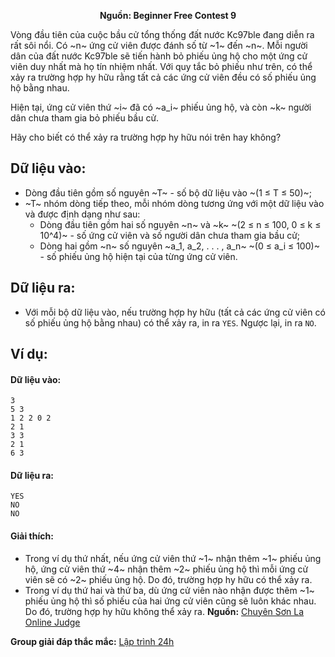 **<center>Nguồn: Beginner Free Contest 9</center>**

Vòng đầu tiên của cuộc bầu cử tổng thống đất nước Kc97ble đang diễn ra rất sôi nổi. Có ~n~ ứng cử viên được đánh số từ ~1~ đến ~n~. Mỗi người dân của đất nước Kc97ble sẽ tiến hành bỏ phiếu ủng hộ cho một ứng cử viên duy nhất mà họ tín nhiệm nhất. Với quy tắc bỏ phiếu như trên, có thể xảy ra trường hợp hy hữu rằng tất cả các ứng cử viên đều có số phiếu ủng hộ bằng nhau.

Hiện tại, ứng cử viên thứ ~i~ đã có ~a_i~ phiếu ủng hộ, và còn ~k~ người dân chưa tham gia bỏ phiếu bầu cử.

Hãy cho biết có thể xảy ra trường hợp hy hữu nói trên hay không?

## Dữ liệu vào:
- Dòng đầu tiên gồm số nguyên ~T~ - số bộ dữ liệu vào ~(1 ≤ T ≤ 50)~;
- ~T~ nhóm dòng tiếp theo, mỗi nhóm dòng tương ứng với một dữ liệu vào và được định dạng như sau:
    - Dòng đầu tiên gồm hai số nguyên ~n~ và ~k~ ~(2 ≤ n ≤ 100, 0 ≤ k ≤ 10^4)~ - số ứng cử viên và số người dân chưa tham gia bầu cử;
    - Dòng hai gồm ~n~ số nguyên ~a_1, a_2, . . . , a_n~ ~(0 ≤ a_i ≤ 100)~ - số phiếu ủng hộ hiện tại của từng ứng cử viên.

## Dữ liệu ra:
- Với mỗi bộ dữ liệu vào, nếu trường hợp hy hữu (tất cả các ứng cử viên có số phiếu ủng hộ bằng nhau) có thể xảy ra, in ra `YES`. Ngược lại, in ra `NO`.

## Ví dụ:
#### Dữ liệu vào:
```
3
5 3
1 2 2 0 2
2 1
3 3
2 1
6 3
```

#### Dữ liệu ra:
```
YES
NO
NO
```

#### Giải thích:
- Trong ví dụ thứ nhất, nếu ứng cử viên thứ ~1~ nhận thêm ~1~ phiếu ủng hộ, ứng cử viên thứ ~4~ nhận thêm ~2~ phiếu ủng hộ thì mỗi ứng cử viên sẽ có ~2~ phiếu ủng hộ. Do đó, trường hợp hy hữu có thể xảy ra.
- Trong ví dụ thứ hai và thứ ba, dù ứng cử viên nào nhận được thêm ~1~ phiếu ủng hộ thì số phiếu của hai ứng cử viên cũng sẽ luôn khác nhau. Do đó, trường hợp hy hữu không thể xảy ra.
**Nguồn:** [Chuyên Sơn La Online Judge](http://csloj.ddns.net/)

**Group giải đáp thắc mắc:** [Lập trình 24h](https://www.facebook.com/groups/1386904321519984)